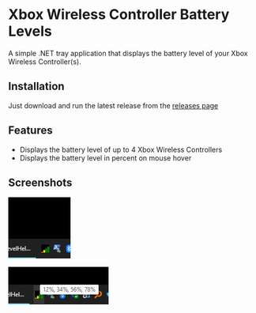 # Xbox Wireless Controller Battery Levels

A simple .NET tray application that displays the battery level of your Xbox Wireless Controller(s).

## Installation
Just download and run the latest release from the [releases page](https://github.com/nymwo/XboxWirelessControllerBatteryLevels/releases)

## Features

- Displays the battery level of up to 4 Xbox Wireless Controllers
- Displays the battery level in percent on mouse hover

## Screenshots

![Tray icon](screenshot1.png)

![On hover](screenshot2.png)